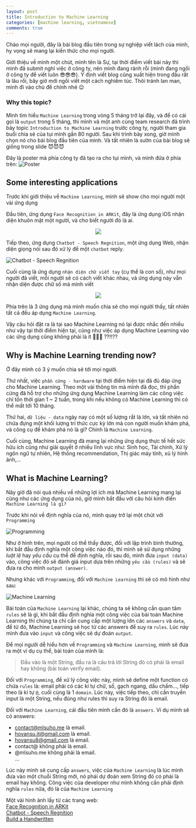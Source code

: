 ```yaml
---
layout: post
title: Introduction to Machine Learning
categories: [machine learning, vietnamese]
comments: true
---
```


Chào mọi người, đây là bài blog đầu tiên trong sự nghiệp viết lách của mình, hy vọng sẽ mang lại kiến thức cho mọi người.

Giới thiệu về mình một chút, mình tên là Sự, tại thời điểm viết bài này thì mình đã submit nghỉ việc ở công ty, nên mình đang rảnh rỗi (mình đang ngồi ở công ty để viết luôn 😎😎😎). Ý định viết blog cũng xuất hiện trong đầu rất là lâu rồi, bây giờ mới ngồi viết một cách nghiêm túc. Thôi tránh lan man, mình đi vào chủ đề chính nhé 😉

### Why this topic?

Mình tìm hiểu `Machine Learning` trong vòng 5 tháng trở lại đây, và để có cái gọi là `output` trong 5 tháng, thì mình và một anh cùng team research đã trình bày topic `Introduction to Machine Learning` trước công ty, người tham gia buổi chia sẻ của tụi mình gần 80 người. Sau khi trình bày xong, giờ mình chọn nó cho bài blog đầu tiên của mình. Và tất nhiên là sườn của bài blog sẽ giống trong slide 😈😈😈

Đây là poster mà phía công ty đã tạo ra cho tụi mình, và mình đứa ở phía trên:
![Poster]({{site.url}}/public/images/machine-learning/poster.png)

## Some interesting applications

Trước khi giới thiệu về `Machine Learning`, mình sẽ show cho mọi người một vài ứng dụng

Đầu tiên, ứng dụng `Face Recognition in ARKit`, đây là ứng dụng iOS nhận diện khuôn mặt một người, và cho biết người đó là ai.

<p align="center">
  <img src="{{site.url}}/public/images/machine-learning/face-recog-ar.gif">
</p>

Tiếp theo, ứng dụng `Chatbot - Speech Regnition`, một ứng dụng Web, nhận diện giọng nói sau đó xử lý để một `chatbot` reply.

![Chatbot - Speech Regnition]({{site.url}}/public/images/machine-learning/webspeech-api-demo.gif)

Cuối cùng là ứng dụng `nhận diện chữ viết tay` (cụ thể là con số), như mọi người đã viết, mỗi người sẽ có cách viết khác nhau, và ứng dụng này vẫn nhận diện được chữ số mà mình viết

<p align="center">
  <img src="{{site.url}}/public/images/machine-learning/handwriting.gif">
</p>

Phía trên là 3 ứng dụng mà mình muốn chia sẻ cho mọi người thấy, tất nhiên tất cả đều áp dụng `Machine Learning`. 

Vậy câu hỏi đặt ra là tại sao Machine Learning nó lại được nhắc đến nhiều như vậy tại thời điểm hiện tại, cũng như việc áp dụng Machine Learning vào các ứng dụng cũng không phải là ít 🤔🤔🤔 ??!!??

## Why is Machine Learning trending now?

Ở đây mình có 3 ý muốn chia sẻ tới mọi người.

Thứ nhất, việc `phần cứng - hardware` tại thời điểm hiện tại đã đủ đáp ứng cho Machine Learning. Theo một vài thông tin mà mình đã đọc, thì phần cứng đã hỗ trợ cho những ứng dụng Machine Learning làm các công việc chỉ tốn thời gian 1 ~ 2 tuần, trong khi nếu không có Machine Learning thì có thể mất tới 10 tháng.

Thứ hai, `dữ liệu - data` ngày nay có một số lượng rất là lớn, và tất nhiên nó chứa đựng một khối lượng tri thức cực kỳ lớn mà con người muốn khám phá, và công cụ để khám phá nó là gì? Chính là `Machine Learning`.

Cuối cùng, Machine Learning đã mang lại những ứng dụng thực tế hết sức hữu ích cũng như giải quyết ở nhiều lĩnh vực như: Sinh học, Tài chính, Xử lý ngôn ngữ tự nhiên, Hệ thống recommendation, Thị giác máy tính, xủ lý hình ảnh,...

## What is Machine Learning?

Nãy giờ đã nói quá nhiều về những lợi ích mà Machine Learning mang lại cũng như các ứng dụng của nó, giờ mình bắt đầu với câu hỏi kinh điển `Machine Learning là gì?`

Trước khi nói về định nghĩa của nó, mình quay trở lại một chút với `Programming`

![Programming]({{site.url}}/public/images/machine-learning/pr.png)

Như ở hình trên, mọi người có thể thấy được, đối với lập trình bình thường, khi bắt đầu định nghĩa một công việc nào đó, thì mình sẽ sử dụng những *luật lệ* hay *yêu cầu* cụ thể để định nghĩa, rồi sau đó, mình đưa `input (data)` vào, công việc đó sẽ đánh giá input dựa trên những `yêu cầu (rules)` và sẽ đưa ra cho mình `output (answer)`.

Nhưng khác với `Programming`, đối với `Machine Learning` thì sẽ có mô hình như sau:

![Machine Learning]({{site.url}}/public/images/machine-learning/ml.png)

Bài toán của `Machine Learning` lại khác, chúng ta sẽ không cần quan tâm `rules` sẽ là gì, khi bắt đầu định nghĩa một công việc của bài toán Machine Learning thì chúng ta chỉ cần cung cấp một lượng lớn các `answers` và `data`, để từ đó, Machine Learning sẽ học từ các answers để suy ra `rules`. Lúc này mình đưa vào `input` và công việc sẽ dự đoán `output`.

Để mọi người dễ hiểu hơn về `Programming` và `Machine Learning`, mình sẽ đưa ra một ví dụ cụ thể, bài toán của mình là:
> Đầu vào là một String, đầu ra là câu trả lời String đó có phải là email hay không (bài toán verify email).

Đối với `Programming`, để xử lý công việc này, mình sẽ define một function có chứa `rules` là: email phải có các kí tự chữ, số, gạch ngang, dấu chấm..., tiếp theo là kí tự `@`, cuối cùng là 1 `domain`. Lúc này, việc tiếp theo, chỉ cần truyền input là một String, nếu đúng như rules thì suy ra String đó là email.

Đối với `Machine Learning`, cái đầu tiên mình cần đó là `answers`. Ví dụ mình sẽ có answers:
- contact@mlsuho.me là email.
- hovansu.it@gmail.com là email.
- hovansu8@gmail.com là email.
- contact@ không phải là email.
- @mlsuho.me không phải là email.<br>
...

Lúc này mình sẽ cung cấp `answers`, việc của `Machine Learning` là lúc mình đưa vào một chuỗi String mới, nó phải dự đoán xem String đó có phải là email hay không. Công việc của developer như mình không cần phải định nghĩa `rules` nữa, đó là của `Machine Learning`

Một vài hình ảnh lấy từ các trang web:<br>
[Face Recognition in ARKit](https://github.com/NovaTecConsulting/FaceRecognition-in-ARKit)<br>
[Chatbot - Speech Regnition](https://www.smashingmagazine.com/2017/08/ai-chatbot-web-speech-api-node-js/)<br>
[Build a Handwritten](https://medium.com/@cafielo/build-a-handwritten-digit-recognition-model-with-keras-b8733274574c)